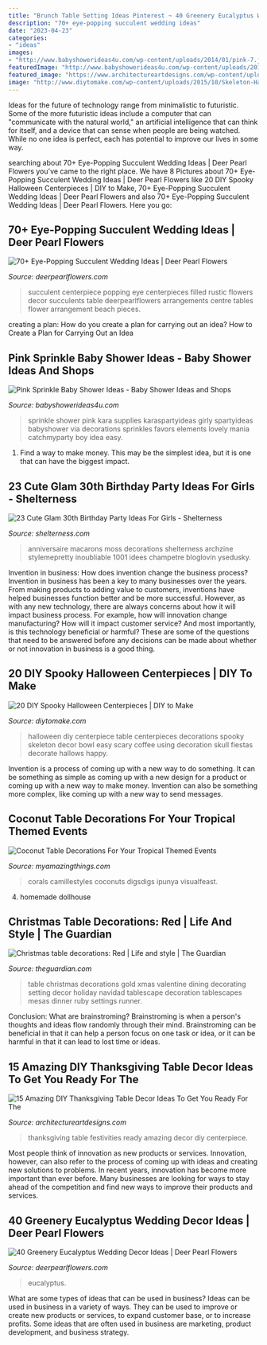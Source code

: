 ```yaml
---
title: "Brunch Table Setting Ideas Pinterest ~ 40 Greenery Eucalyptus Wedding Decor Ideas"
description: "70+ eye-popping succulent wedding ideas"
date: "2023-04-23"
categories:
- "ideas"
images:
- "http://www.babyshowerideas4u.com/wp-content/uploads/2014/01/pink-7.jpg"
featuredImage: "http://www.babyshowerideas4u.com/wp-content/uploads/2014/01/pink-7.jpg"
featured_image: "https://www.architectureartdesigns.com/wp-content/uploads/2016/11/15-Amazing-DIY-Thanksgiving-Table-Decor-Ideas-To-Get-You-Ready-For-The-Festivities-8.jpg"
image: "http://www.diytomake.com/wp-content/uploads/2015/10/Skeleton-Halloween-DIY-Centerpiece.jpg"
---
```



Ideas for the future of technology range from minimalistic to futuristic. Some of the more futuristic ideas include a computer that can "communicate with the natural world," an artificial intelligence that can think for itself, and a device that can sense when people are being watched. While no one idea is perfect, each has potential to improve our lives in some way.

	

		
searching about 70+ Eye-Popping Succulent Wedding Ideas | Deer Pearl Flowers you've came to the right place. We have 8 Pictures about 70+ Eye-Popping Succulent Wedding Ideas | Deer Pearl Flowers like 20 DIY Spooky Halloween Centerpieces | DIY to Make, 70+ Eye-Popping Succulent Wedding Ideas | Deer Pearl Flowers and also 70+ Eye-Popping Succulent Wedding Ideas | Deer Pearl Flowers. Here you go:
		
    
## 70+ Eye-Popping Succulent Wedding Ideas | Deer Pearl Flowers

<img loading=lazy src="http://www.deerpearlflowers.com/wp-content/uploads/2015/04/succulent-filled-wedding-centerpiece-for-rustic-wedding.jpg" onerror="this.onerror=null;this.src='https://tse4.mm.bing.net/th?id=OIP.WyNLhQVlLh1uwmvRpuB-LAHaLH&amp;pid=15.1';" alt="70+ Eye-Popping Succulent Wedding Ideas | Deer Pearl Flowers">

_Source: deerpearlflowers.com_

>succulent centerpiece popping eye centerpieces filled rustic flowers decor succulents table deerpearlflowers arrangements centre tables flower arrangement beach pieces. 

	

creating a plan: How do you create a plan for carrying out an idea?
How to Create a Plan for Carrying Out an Idea

    
## Pink Sprinkle Baby Shower Ideas - Baby Shower Ideas And Shops

<img loading=lazy src="http://www.babyshowerideas4u.com/wp-content/uploads/2014/01/pink-7.jpg" onerror="this.onerror=null;this.src='https://tse4.mm.bing.net/th?id=OIP.HqezZl1TLyukgiHpdVquKAHaLI&amp;pid=15.1';" alt="Pink Sprinkle Baby Shower Ideas - Baby Shower Ideas and Shops">

_Source: babyshowerideas4u.com_

>sprinkle shower pink kara supplies karaspartyideas girly spartyideas babyshower via decorations sprinkles favors elements lovely mania catchmyparty boy idea easy. 

	

1) Find a way to make money. This may be the simplest idea, but it is one that can have the biggest impact.

    
## 23 Cute Glam 30th Birthday Party Ideas For Girls - Shelterness

<img loading=lazy src="https://i.shelterness.com/2017/02/08-moss-30-with-floral-decor-and-lots-of-candles.jpg" onerror="this.onerror=null;this.src='https://tse3.mm.bing.net/th?id=OIP.myTpue6Xjo-mm6QgFy8tkgHaLH&amp;pid=15.1';" alt="23 Cute Glam 30th Birthday Party Ideas For Girls - Shelterness">

_Source: shelterness.com_

>anniversaire macarons moss decorations shelterness archzine stylemepretty inoubliable 1001 idees champetre bloglovin ysedusky. 

	

Invention in business: How does invention change the business process?
Invention in business has been a key to many businesses over the years. From making products to adding value to customers, inventions have helped businesses function better and be more successful. However, as with any new technology, there are always concerns about how it will impact business process. For example, how will innovation change manufacturing? How will it impact customer service? And most importantly, is this technology beneficial or harmful? These are some of the questions that need to be answered before any decisions can be made about whether or not innovation in business is a good thing.

    
## 20 DIY Spooky Halloween Centerpieces | DIY To Make

<img loading=lazy src="http://www.diytomake.com/wp-content/uploads/2015/10/Skeleton-Halloween-DIY-Centerpiece.jpg" onerror="this.onerror=null;this.src='https://tse2.mm.bing.net/th?id=OIP.u1SxOnNWrRpvxVSjw3GlfAHaLH&amp;pid=15.1';" alt="20 DIY Spooky Halloween Centerpieces | DIY to Make">

_Source: diytomake.com_

>halloween diy centerpiece table centerpieces decorations spooky skeleton decor bowl easy scary coffee using decoration skull fiestas decorate hallows happy. 

	

Invention is a process of coming up with a new way to do something. It can be something as simple as coming up with a new design for a product or coming up with a new way to make money. Invention can also be something more complex, like coming up with a new way to send messages.

    
## Coconut Table Decorations For Your Tropical Themed Events

<img loading=lazy src="https://myamazingthings.com/wp-content/uploads/2018/07/summer-table-centerpiece-2-.jpg" onerror="this.onerror=null;this.src='https://tse1.mm.bing.net/th?id=OIP.dVMrxCtLvrB9wArQman7_QHaKi&amp;pid=15.1';" alt="Coconut Table Decorations For Your Tropical Themed Events">

_Source: myamazingthings.com_

>corals camillestyles coconuts digsdigs ipunya visualfeast. 

	

4. homemade dollhouse

    
## Christmas Table Decorations: Red | Life And Style | The Guardian

<img loading=lazy src="http://static.guim.co.uk/sys-images/Lifeandhealth/Pix/pictures/2009/12/15/1260893072754/Ruby-table-007.jpg" onerror="this.onerror=null;this.src='https://tse2.mm.bing.net/th?id=OIP.yffOpnXjQfmrVSR7XUCazgHaJ4&amp;pid=15.1';" alt="Christmas table decorations: Red | Life and style | The Guardian">

_Source: theguardian.com_

>table christmas decorations gold xmas valentine dining decorating setting decor holiday navidad tablescape decoration tablescapes mesas dinner ruby settings runner. 

	

Conclusion:
What are brainstroming? Brainstroming is when a person's thoughts and ideas flow randomly through their mind. Brainstroming can be beneficial in that it can help a person focus on one task or idea, or it can be harmful in that it can lead to lost time or ideas.

    
## 15 Amazing DIY Thanksgiving Table Decor Ideas To Get You Ready For The

<img loading=lazy src="https://www.architectureartdesigns.com/wp-content/uploads/2016/11/15-Amazing-DIY-Thanksgiving-Table-Decor-Ideas-To-Get-You-Ready-For-The-Festivities-8.jpg" onerror="this.onerror=null;this.src='https://tse1.mm.bing.net/th?id=OIP.REvMr8GfPYVdYiWnBHGcFQHaLL&amp;pid=15.1';" alt="15 Amazing DIY Thanksgiving Table Decor Ideas To Get You Ready For The">

_Source: architectureartdesigns.com_

>thanksgiving table festivities ready amazing decor diy centerpiece. 

	

Most people think of innovation as new products or services. Innovation, however, can also refer to the process of coming up with ideas and creating new solutions to problems. In recent years, innovation has become more important than ever before. Many businesses are looking for ways to stay ahead of the competition and find new ways to improve their products and services.

    
## 40 Greenery Eucalyptus Wedding Decor Ideas | Deer Pearl Flowers

<img loading=lazy src="https://www.deerpearlflowers.com/wp-content/uploads/2016/12/Eucalyptus-and-Candles-Wedding-Centerpiece-via-Tim-Will-Photography.jpg" onerror="this.onerror=null;this.src='https://tse1.mm.bing.net/th?id=OIP.iSWkSN-3VPRQt1sYWan_yAHaLH&amp;pid=15.1';" alt="40 Greenery Eucalyptus Wedding Decor Ideas | Deer Pearl Flowers">

_Source: deerpearlflowers.com_

>eucalyptus. 

	

What are some types of ideas that can be used in business?
Ideas can be used in business in a variety of ways. They can be used to improve or create new products or services, to expand customer base, or to increase profits. Some ideas that are often used in business are marketing, product development, and business strategy.

